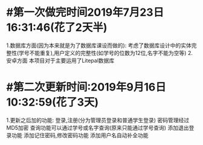 #第一次做完时间2019年7月23日16:31:46(花了2天半)
=====
1.数据库方面(因为本来就是为了数据库课设而做的): 考虑了数据库设计中的实体完整性(学号不能重复),用户定义的完整性(如学号的位数为12位,名字不能为空等)
2.安卓方面 本项目对于主要运用了Litepal数据库

#第二次更新时间:2019年9月16日10:32:59(花了3天)
====
1.更新之后加的功能:
登录,注册(分为管理员登录和普通学生登录)
密码管理经过MD5加密
查询功能可以通过学号或名字查询(原来只能通过学号查询)
添加退出登录功能
添加记住密码,修改密码功能
添加用户名自动补全功能


